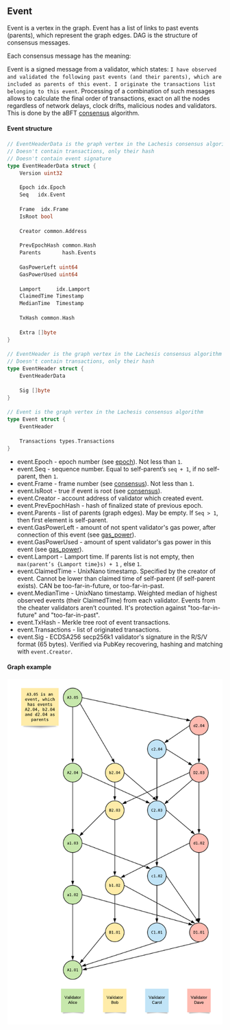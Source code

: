 
## Event

Event is a vertex in the graph. Event has a list of links to past events (parents),
which represent the graph edges. DAG is the structure of consensus messages.

Each consensus message has the meaning:

Event is a signed message from a validator, which states:
```I have observed and validated the following past events (and their parents), which are included as parents of this event. I originate the transactions list belonging to this event```.
Processing of a combination of such messages
allows to calculate the final order of transactions,
exact on all the nodes regardless of network delays, clock drifts,
malicious nodes and validators.
This is done by the aBFT [consensus](abft_consensus.md) algorithm.

#### Event structure
```go
// EventHeaderData is the graph vertex in the Lachesis consensus algorithm
// Doesn't contain transactions, only their hash
// Doesn't contain event signature
type EventHeaderData struct {
	Version uint32

	Epoch idx.Epoch
	Seq   idx.Event

	Frame  idx.Frame
	IsRoot bool

	Creator common.Address

	PrevEpochHash common.Hash
	Parents       hash.Events

	GasPowerLeft uint64
	GasPowerUsed uint64

	Lamport     idx.Lamport
	ClaimedTime Timestamp
	MedianTime  Timestamp

	TxHash common.Hash

	Extra []byte
}

// EventHeader is the graph vertex in the Lachesis consensus algorithm
// Doesn't contain transactions, only their hash
type EventHeader struct {
	EventHeaderData

	Sig []byte
}

// Event is the graph vertex in the Lachesis consensus algorithm
type Event struct {
	EventHeader
	
	Transactions types.Transactions
}
```

- event.Epoch - epoch number (see [epoch](epoch.md)). Not less than ```1```.
- event.Seq - sequence number. Equal to self-parent’s ```seq + 1```, if no self-parent, then ```1```.
- event.Frame - frame number (see [consensus](abft_consensus.md)). Not less than ```1```.
- event.IsRoot - true if event is root (see [consensus](abft_consensus.md)).
- event.Creator - account address of validator which created event.
- event.PrevEpochHash - hash of finalized state of previous epoch.
- event.Parents - list of parents (graph edges). May be empty. If ```Seq > 1```,
then first element is self-parent.
- event.GasPowerLeft - amount of not spent validator's gas power,
after connection of this event (see [gas_power](gas_power.md)).
- event.GasPowerUsed - amount of spent validator's gas power in this event (see [gas_power](gas_power.md)).
- event.Lamport - Lamport time. If parents list is not empty, then ```max(parent’s {Lamport time}s) + 1```
                                , else ```1```.
- event.ClaimedTime - UnixNano timestamp. Specified by the creator of event.
                      Cannot be lower than claimed time of self-parent (if self-parent exists).
                      CAN be too-far-in-future, or too-far-in-past.
- event.MedianTime - UnixNano timestamp. Weighted median of highest observed events (their ClaimedTime) from each validator.
Events from the cheater validators aren’t counted. It's protection against "too-far-in-future" and "too-far-in-past".
- event.TxHash - Merkle tree root of event transactions.
- event.Transactions - list of originated transactions.
- event.Sig - ECDSA256 secp256k1 validator's signature in the R/S/V format (65 bytes).
Verified via PubKey recovering, hashing and matching with ```event.Creator```.

#### Graph example
<img src="./images/roots1.png" width="600px">
